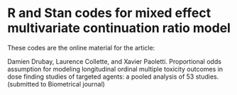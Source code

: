 # R and Stan codes for mixed effect multivariate continuation ratio model

These codes are the online material for the article:

Damien Drubay, Laurence Collette, and Xavier Paoletti. Proportional odds assumption for modeling longitudinal ordinal multiple toxicity outcomes in dose finding studies of targeted agents: a pooled analysis of 53 studies. (submitted to Biometrical journal)
